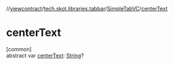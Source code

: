 //[viewcontract](../../../index.md)/[tech.skot.libraries.tabbar](../index.md)/[SimpleTabVC](index.md)/[centerText](center-text.md)

# centerText

[common]\
abstract var [centerText](center-text.md): [String](https://kotlinlang.org/api/latest/jvm/stdlib/kotlin/-string/index.html)?

